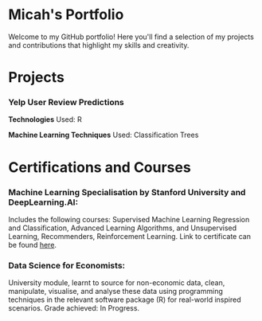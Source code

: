 # Micah's Portfolio

Welcome to my GitHub portfolio! Here you'll find a selection of my projects and contributions that highlight my skills and creativity.

# Projects

### Yelp User Review Predictions
**Technologies** Used: R

**Machine Learning Techniques** Used: Classification Trees


# Certifications and Courses

### Machine Learning Specialisation by Stanford University and DeepLearning.AI: 
Includes the following courses: Supervised Machine Learning Regression and Classification, Advanced Learning Algorithms, and Unsupervised Learning, Recommenders, Reinforcement Learning. Link to certificate can be found [here](https://coursera.org/share/9522a0489fe0a60edcce91bd79bcb0a8).

### Data Science for Economists: 
University module, learnt to source for non-economic data, clean, manipulate, visualise, and analyse these data using programming techniques in the relevant software package (R) for real-world inspired scenarios. Grade achieved: In Progress.
